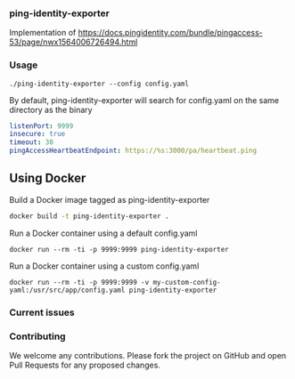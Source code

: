 ### ping-identity-exporter

Implementation of https://docs.pingidentity.com/bundle/pingaccess-53/page/nwx1564006726494.html


### Usage

```
./ping-identity-exporter --config config.yaml
```

By default, ping-identity-exporter will search for config.yaml on the same directory as the binary

```yml
listenPort: 9999
insecure: true
timeout: 30
pingAccessHeartbeatEndpoint: https://%s:3000/pa/heartbeat.ping
```

## Using Docker

Build a Docker image tagged as ping-identity-exporter
```bash
docker build -t ping-identity-exporter .
```   

Run a Docker container using a default config.yaml
```
docker run --rm -ti -p 9999:9999 ping-identity-exporter
```

Run a Docker container using a custom config.yaml
```
docker run --rm -ti -p 9999:9999 -v my-custom-config-yaml:/usr/src/app/config.yaml ping-identity-exporter
```

### Current issues


### Contributing

We welcome any contributions. Please fork the project on GitHub and open Pull Requests for any proposed changes.
